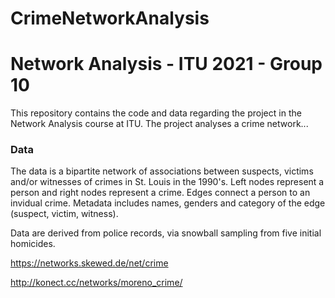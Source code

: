 # CrimeNetworkAnalysis

# Network Analysis - ITU 2021 - Group 10

This repository contains the code and data regarding the project in the Network Analysis course at ITU.
The project analyses a crime network...

### Data
The data is a bipartite network of associations between suspects, victims and/or witnesses of crimes in St. Louis in the 1990's. Left nodes represent a person and right nodes represent a crime. Edges connect a person to an invidual crime. Metadata includes names, genders and category of the edge (suspect, victim, witness).

Data are derived from police records, via snowball sampling from five initial homicides.


https://networks.skewed.de/net/crime

http://konect.cc/networks/moreno_crime/
